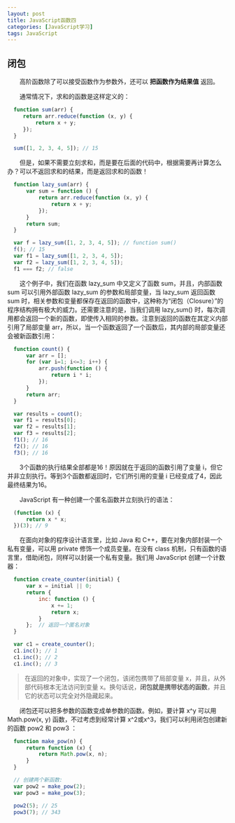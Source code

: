 ```yaml
---
layout: post
title: JavaScript函数四
categories: [JavaScript学习]
tags: JavaScript
---
```


## 闭包
&emsp;&emsp;高阶函数除了可以接受函数作为参数外，还可以 **把函数作为结果值** 返回。

&emsp;&emsp;通常情况下，求和的函数是这样定义的：
```javascript
  function sum(arr) {
     return arr.reduce(function (x, y) {
         return x + y;
     });
  }

  sum([1, 2, 3, 4, 5]); // 15
```
&emsp;&emsp;但是，如果不需要立刻求和，而是要在后面的代码中，根据需要再计算怎么办？可以不返回求和的结果，而是返回求和的函数！
```javascript
  function lazy_sum(arr) {
      var sum = function () {
          return arr.reduce(function (x, y) {
              return x + y;
          });
      }
      return sum;
  }

  var f = lazy_sum([1, 2, 3, 4, 5]); // function sum()
  f(); // 15
  var f1 = lazy_sum([1, 2, 3, 4, 5]);
  var f2 = lazy_sum([1, 2, 3, 4, 5]);
  f1 === f2; // false
```
&emsp;&emsp;这个例子中，我们在函数 lazy_sum 中又定义了函数 sum，并且，内部函数 sum 可以引用外部函数 lazy_sum 的参数和局部变量，当 lazy_sum 返回函数 sum 时，相关参数和变量都保存在返回的函数中，这种称为“闭包（Closure）”的程序结构拥有极大的威力。还需要注意的是，当我们调用 lazy_sum() 时，每次调用都会返回一个新的函数，即使传入相同的参数。注意到返回的函数在其定义内部引用了局部变量 arr，所以，当一个函数返回了一个函数后，其内部的局部变量还会被新函数引用：
```javascript
  function count() {
      var arr = [];
      for (var i=1; i<=3; i++) {
          arr.push(function () {
              return i * i;
          });
      }
      return arr;
  }

  var results = count();
  var f1 = results[0];
  var f2 = results[1];
  var f3 = results[2];
  f1(); // 16
  f2(); // 16
  f3(); // 16
```
&emsp;&emsp;3个函数的执行结果全部都是16！原因就在于返回的函数引用了变量 i，但它并非立刻执行。等到3个函数都返回时，它们所引用的变量 i 已经变成了4，因此最终结果为16。

&emsp;&emsp;JavaScript 有一种创建一个匿名函数并立刻执行的语法：
```javascript
  (function (x) {
      return x * x;
  })(3); // 9
```

&emsp;&emsp;在面向对象的程序设计语言里，比如 Java 和 C++，要在对象内部封装一个私有变量，可以用 private 修饰一个成员变量。在没有 class 机制，只有函数的语言里，借助闭包，同样可以封装一个私有变量。我们用 JavaScript 创建一个计数器：
```javascript
  function create_counter(initial) {
      var x = initial || 0;
      return {
          inc: function () {
              x += 1;
              return x;
          }
      };  // 返回一个匿名对象
  }

  var c1 = create_counter();
  c1.inc(); // 1
  c1.inc(); // 2
  c1.inc(); // 3
```
>在返回的对象中，实现了一个闭包，该闭包携带了局部变量 x，并且，从外部代码根本无法访问到变量 x。换句话说，**闭包就是携带状态的函数**，并且它的状态可以完全对外隐藏起来。

&emsp;&emsp;闭包还可以把多参数的函数变成单参数的函数。例如，要计算 x^y 可以用 Math.pow(x, y) 函数，不过考虑到经常计算 x^2或x^3，我们可以利用闭包创建新的函数 pow2 和 pow3 ：
```javascript
  function make_pow(n) {
      return function (x) {
          return Math.pow(x, n);
      }
  }

  // 创建两个新函数:
  var pow2 = make_pow(2);
  var pow3 = make_pow(3);

  pow2(5); // 25
  pow3(7); // 343
```
